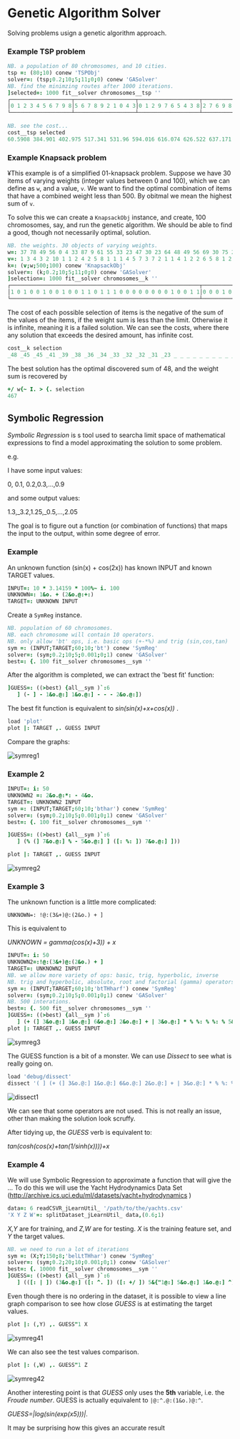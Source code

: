 # Genetic Algorithm Solver

Solving problems usign a genetic algorithm approach.

### Example TSP problem


```j
NB. a population of 80 chromosomes, and 10 cities.
tsp =: (80;10) conew 'TSPObj'
solver=: (tsp;0.2;10;5;11;0;0) conew 'GASolver'
NB. find the minimzing routes after 1000 iterations.
]selected=: 1000 fit__solver chromosomes__tsp ''
┌───────────────────┬───────────────────┬───────────────────┬───────────────────┬───────────────────┬───────────────────┬───────────────────┬───────────────────┬───────────────────┬───────────────────┬───────────────────┬───────────────────┬───────────────...
│0 1 2 3 4 5 6 7 9 8│5 6 7 8 9 2 1 0 4 3│0 1 2 9 7 6 5 4 3 8│2 7 6 9 8 1 0 3 4 5│1 0 3 2 8 5 4 6 7 9│5 6 4 1 0 3 2 7 9 8│9 2 7 6 5 4 3 8 0 1│5 4 3 2 9 7 8 1 0 6│9 8 0 3 4 1 2 7 6 5│9 2 7 8 5 6 4 3 0 1│9 8 0 4 5 7 2 1 3 6│7 0 6 9 5 8 2 1 4 3│1 0 6 8 5 4 9 7...
└───────────────────┴───────────────────┴───────────────────┴───────────────────┴───────────────────┴───────────────────┴───────────────────┴───────────────────┴───────────────────┴───────────────────┴───────────────────┴───────────────────┴───────────────...
 
NB. see the cost...
cost__tsp selected
60.5908 384.901 402.975 517.341 531.96 594.016 616.074 626.522 637.171 662.538 1894.89 2722.31 2884.88 3438.15 3714.94 4129.37 4309.32 4328.26 4367.77 4799.73 6220.36 6234.13 6235.12 6243.93 6252.43 6259.25 6263.08 6266.2 6268.71 6269.09 6275.69 6278.34 62...

```

### Example Knapsack problem
¥This example is of a simplified 01-knapsack problem.
Suppose we have 30 items of varying weights (integer values between 0 and 100), 
which we can define as `w`, and a value, `v`. We want to find the optimal combination
of items that have a combined weight less than 500. By obitmal we mean the highest sum of `v`.

To solve this we can create a `KnapsackObj` instance, and create, 100 chromosomes, say,
and run the genetic algorithm. We should be able to find a good, though not necessarily optimal,
solution.

```j
NB. the weights. 30 objects of varying weights.
w=: 37 78 49 56 0 4 33 87 9 61 55 33 23 47 30 23 64 48 49 56 69 30 75 22 6 21 73 13 92 82
v=: 1 3 4 3 2 10 1 1 2 4 2 5 8 1 1 1 4 5 7 3 7 2 1 1 4 1 2 2 6 5 8 1 2 1 9 1 9 7
k=: (v;w;500;100) conew 'KnapsackObj'
solver=: (k;0.2;10;5;11;0;0) conew 'GASolver'
]selection=: 1000 fit__solver chromosomes__k ''
┌───────────────────────────────────────────────────────────┬───────────────────────────────────────────────────────────┬───────────────────────────────────────────────────────────┬───────────────────────────────────────────────────────────┬───────────────...
│1 0 1 0 0 1 0 0 1 0 0 1 1 0 1 1 1 0 0 0 0 0 0 0 0 1 0 0 1 1│0 0 0 1 0 1 0 0 1 0 1 1 1 1 1 1 0 0 1 0 0 0 0 0 1 1 0 0 0 0│1 0 0 0 1 1 1 0 0 0 1 1 1 1 0 1 0 1 0 1 0 1 1 0 0 1 0 1 0 0│0 0 1 0 0 0 1 0 0 1 0 0 1 0 0 0 0 0 0 1 1 0 1 0 1 1 0 1 1 0│1 0 0 0 1 1 1 0...
└───────────────────────────────────────────────────────────┴───────────────────────────────────────────────────────────┴───────────────────────────────────────────────────────────┴───────────────────────────────────────────────────────────┴───────────────...
 ```
The cost of each possible selection of items is the negative of the sum of the values of the items, if the 
weight sum is less than the limit. Otherwise it is infinite, meaning it is a failed solution.
We can see the costs, where there any solution that exceeds the desired amount, has infinite cost.
```j
cost__k selection
_48 _45 _45 _41 _39 _38 _36 _34 _33 _32 _32 _31 _23 _ _ _ _ _ _ _ _ _ _ _ _ _ _ _ _ _ _ _ _ _ _ _ _ _ _ _ _ _ _ _ _ _ _ _ _ _ _ _ _ _ _ _ _ _ _ _ _ _ _ _ _ _ _ _ _ _ _ _ _ _ _ _ _ _ _ _ _ _ _ _ _ _ _ _ _ _ _ _ _ _ _ _ _ _ _ _
  ```
The best solution has the optimal discovered sum of 48, and the weight sum is recovered by
```j
+/ w{~ I. > {. selection
467
```

## Symbolic Regression

*Symbolic Regression* is s tool used to searcha limit space of mathematical
expressions to find a model approximating the solution to some problem. 

e.g.

I have some  input values:

0, 0.1, 0.2,0.3,...,0.9

and some output values:

1.3,_3.2,1.25,_0.5,...,2.05


The goal is to figure out a function (or combination of functions) that maps
the input to the output, within some degree of error.

### Example

An unknown function (sin(x) + cos(2x)) has known INPUT and known TARGET values.
```j
INPUT=: 10 * 3.14159 * 100%~ i. 100
UNKNOWN=: 1&o. + (2&o.@:+:)
TARGET=: UNKNOWN INPUT
```

Create a `SymReg` instance.

```j
NB. population of 60 chromosomes.
NB. each chromosome will contain 10 operators.
NB. only allow 'bt' ops, i.e. basic ops (+-*%) and trig (sin,cos,tan)
sym =: (INPUT;TARGET;60;10;'bt') conew 'SymReg'
solver=: (sym;0.2;10;5;0.001;0;1) conew 'GASolver'
best=: {. 100 fit__solver chromosomes__sym ''
```

After the algorithm is completed, we can extract the 'best fit' function:
```j
]GUESS=: ((>best) {all__sym )`:6
   ] (- ] - 1&o.@:] 1&o.@:] - - - 2&o.@:]) 
```
The best fit function is equivalent to  *sin(sin(x)+x+cos(x))* .

```j
load 'plot'   
plot |: TARGET ,. GUESS INPUT

```

Compare the graphs:

![symreg1](/genetic/symreg1.png)


### Example 2

```j
INPUT=: i: 50
UNKNOWN2 =: 2&o.@:*: - 4&o.
TARGET=: UNKNOWN2 INPUT
sym =: (INPUT;TARGET;60;10;'bthar') conew 'SymReg'
solver=: (sym;0.2;10;5;0.001;0;1) conew 'GASolver'
best=: {. 100 fit__solver chromosomes__sym ''

]GUESS=: ((>best) {all__sym )`:6
   ] (% (] 7&o.@:] % - 5&o.@:] ] ([: %: ]) 7&o.@:] ]))

plot |: TARGET ,. GUESS INPUT
```
![symreg2](/genetic/symreg2.png)



### Example 3
The unknown function is a little more complicated:

`UNKNOWN=: !@:(3&+)@:(2&o.) + ]`

This is equivalent to 

*UNKNOWN = gamma(cos(x)+3)) + x*

```j
INPUT=: i: 50
UNKNOWN2=:!@:(3&+)@:(2&o.) + ]
TARGET=: UNKNOWN2 INPUT
NB. we allow more variety of ops: basic, trig, hyperbolic, inverse
NB. trig and hyperbolic, absolute, root and factorial (gamma) operators.
sym =: (INPUT;TARGET;60;10;'btTHharf') conew 'SymReg'
solver=: (sym;0.2;10;5;0.001;0;1) conew 'GASolver'
NB. 500 interations.
best=: {. 500 fit__solver chromosomes__sym ''
]GUESS=: ((>best) {all__sym )`:6
   ] (+ (] 3&o.@:] 1&o.@:] 6&o.@:] 2&o.@:] + | 3&o.@:] * % %: % %: % 5&o.@:]))
plot |: TARGET ,. GUESS INPUT
```

![symreg3](/genetic/symreg3.png)

The GUESS function is a bit of a monster. We can use *Dissect* to see what is really going on.

```j
load 'debug/dissect'
dissect '( ] (+ (] 3&o.@:] 1&o.@:] 6&o.@:] 2&o.@:] + | 3&o.@:] * % %: % %: % 5&o.@:]))) 1.5'
```
![dissect1](/genetic/dissect1.png)

We can see that some operators are not used. This is not really an issue, other than making the 
solution look scruffy.

After tidying up, the *GUESS* verb is equivalent to: 

*tan(cosh(cos(x)+tan(1/sinh(x))))+x*


### Example 4
We will use Symbolic Regression to approximate a function that will give the ...
To do this we will use the Yacht Hydrodynamics Data Set (http://archive.ics.uci.edu/ml/datasets/yacht+hydrodynamics )

```j
data=: 6 readCSVR_jLearnUtil_ '/path/to/the/yachts.csv'
'X Y Z W'=: splitDataset_jLearnUtil_ data,(0.6;1)
```
*X,Y* are for training, and *Z,W* are for testing.
*X* is the training feature set, and *Y* the target values.

```j
NB. we need to run a lot of iterations
sym =: (X;Y;150;8;'belLtTHhar') conew 'SymReg'
solver=: (sym;0.2;20;10;0.001;0;1) conew 'GASolver'
best=: {. 10000 fit__solver chromosomes__sym ''
]GUESS=: ((>best) {all__sym )`:6
   ] (([: | ]) (3&o.@:] ([: ^. ]) ([: +/ ]) 5&{"1@:] 5&o.@:] 1&o.@:] ^))

```
Even though there is no ordering in the dataset, it is possible to view a line graph
comparison to see how close *GUESS* is at estimating the target values.

```j
plot |: (,Y) ,. GUESS"1 X
```

![symreg41](/genetic/symreg4_1.png)

We can also see the test values comparison.

```j
plot |: (,W) ,. GUESS"1 Z
```

![symreg42](/genetic/symreg4_2.png)

Another interesting point is that *GUESS* only uses the **5th** variable, i.e. 
the *Froude number*.
GUESS is actually equivalent to `|@:^.@:(1&o.)@:^`.

*GUESS=|log(sin(exp(x5)))|*.

It may be surprising how this gives an accurate result
